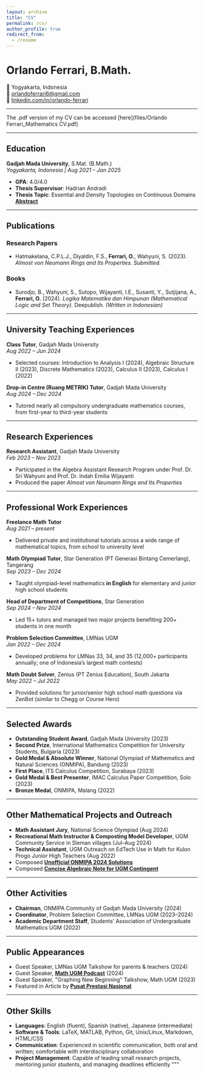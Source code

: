 ```yaml
---
layout: archive
title: "CV"
permalink: /cv/
author_profile: true
redirect_from:
  - /resume
---
```

# Orlando Ferrari, B.Math.

📍 Yogyakarta, Indonesia  
📧 [orlandoferrari6@gmail.com](mailto:orlandoferrari6@gmail.com)  
🔗 [linkedin.com/in/orlando-ferrari](https://linkedin.com/in/orlando-ferrari)

---

The .pdf version of my CV can be accessed [here](files/Orlando Ferrari_Mathematics CV.pdf)

---

## Education

**Gadjah Mada University**, S.Mat. (B.Math.)  
_Yogyakarta, Indonesia | Aug 2021 – Jan 2025_

- **GPA**: 4.0/4.0  
- **Thesis Supervisor**: Hadrian Andradi  
- **Thesis Topic**: Essential and Density Topologies on Continuous Domains [**Abstract**](https://drive.google.com/file/d/1FrFLZnCZSzcMYGBdr8bAOO4y7TB_Cfep/view?usp=sharing)

---

## Publications

### Research Papers
- Hatmakelana, C.P.L.J., Diyaldin, F.S., **Ferrari, O.**, Wahyuni, S. (2023). *Almost von Neumann Rings and Its Properties.* _Submitted._

### Books
- Surodjo, B., Wahyuni, S., Sutopo, Wijayanti, I.E., Susanti, Y., Sutjijana, A., **Ferrari, O.** (2024). *Logika Matematika dan Himpunan (Mathematical Logic and Set Theory).* Deepublish. _(Written in Indonesian)_

---

## University Teaching Experiences

**Class Tutor**, Gadjah Mada University  
_Aug 2022 – Jun 2024_  
- Selected courses: Introduction to Analysis I (2024), Algebraic Structure II (2023), Discrete Mathematics (2023), Calculus II (2023), Calculus I (2022)

**Drop-in Centre (Ruang METRIK) Tutor**, Gadjah Mada University  
_Aug 2024 – Dec 2024_  
- Tutored nearly all compulsory undergraduate mathematics courses, from first-year to third-year students

---

## Research Experiences

**Research Assistant**, Gadjah Mada University  
_Feb 2023 – Nov 2023_  
- Participated in the Algebra Assistant Research Program under Prof. Dr. Sri Wahyuni and Prof. Dr. Indah Emilia Wijayanti  
- Produced the paper *Almost von Neumann Rings and Its Properties*

---

## Professional Work Experiences

**Freelance Math Tutor**  
_Aug 2021 – present_  
- Delivered private and institutional tutorials across a wide range of mathematical topics, from school to university level

**Math Olympiad Tutor**, Star Generation (PT Generasi Bintang Cemerlang), Tangerang  
_Sep 2023 – Dec 2024_  
- Taught olympiad-level mathematics **in English** for elementary and junior high school students

**Head of Department of Competitions**, Star Generation  
_Sep 2024 – Nov 2024_  
- Led 15+ tutors and managed two major projects benefiting 200+ students in one month

**Problem Selection Committee**, LMNas UGM  
_Jan 2022 – Dec 2024_  
- Developed problems for LMNas 33, 34, and 35 (12,000+ participants annually; one of Indonesia’s largest math contests)

**Math Doubt Solver**, Zenius (PT Zenius Education), South Jakarta  
_May 2022 – Jul 2022_  
- Provided solutions for junior/senior high school math questions via ZenBot (similar to Chegg or Course Hero)

---

## Selected Awards

- **Outstanding Student Award**, Gadjah Mada University (2023)  
- **Second Prize**, International Mathematics Competition for University Students, Bulgaria (2023)  
- **Gold Medal & Absolute Winner**, National Olympiad of Mathematics and Natural Sciences (ONMIPA), Bandung (2023)  
- **First Place**, ITS Calculus Competition, Surabaya (2023)  
- **Gold Medal & Best Presenter**, IMAC Calculus Paper Competition, Solo (2023)  
- **Bronze Medal**, ONMIPA, Malang (2022)

---

## Other Mathematical Projects and Outreach

- **Math Assistant Jury**, National Science Olympiad (Aug 2024)  
- **Recreational Math Instructor & Composting Model Developer**, UGM Community Service in Sleman villages (Jul–Aug 2024)  
- **Technical Assistant**, UGM Outreach on EdTech Use in Math for Kulon Progo Junior High Teachers (Aug 2022)  
- Composed [**Unofficial ONMIPA 2024 Solutions**](https://drive.google.com/drive/folders/1VRVInAxXdwKjXl0Ka1--uCeefciw6BeI?usp=sharing)  
- Composed [**Concise Algebraic Note for UGM Contingent**](https://drive.google.com/file/d/1_dtOW-Oa0qH44YokdCKbzrY3zwV4415f/view?usp=sharing)

---

## Other Activities

- **Chairman**, ONMIPA Community of Gadjah Mada University (2024)  
- **Coordinator**, Problem Selection Committee, LMNas UGM (2023–2024)  
- **Academic Department Staff**, Students’ Association of Undergraduate Mathematics UGM (2022)

---

## Public Appearances

- Guest Speaker, LMNas UGM Talkshow for parents & teachers (2024)  
- Guest Speaker, [**Math UGM Podcast**](https://www.youtube.com/watch?v=SWYC8bLL5OA) (2024)  
- Guest Speaker, "Graphing New Beginning" Talkshow, Math UGM (2023)  
- Featured in Article by [**Pusat Prestasi Nasional**](https://pusatprestasinasional.kemdikbud.go.id/wara-wara/detail/lejitan-prestasi-orlando-ferrari-raih-emas-dan-nilai-terting...)

---

## Other Skills

- **Languages**: English (fluent), Spanish (native), Japanese (intermediate)
- **Software & Tools**: LaTeX, MATLAB, Python, Git, Unix/Linux, Markdown, HTML/CSS
- **Communication**: Experienced in scientific communication, both oral and written; comfortable with interdisciplinary collaboration
- **Project Management**: Capable of leading small research projects, mentoring junior students, and managing deadlines efficiently
"""
